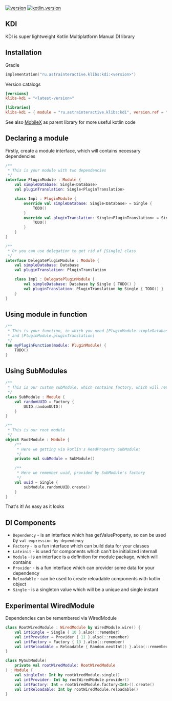 [![version](https://img.shields.io/maven-central/v/ru.astrainteractive.klibs/kdi?style=flat-square)](https://github.com/makeevrserg/KDI)
[![kotlin_version](https://img.shields.io/badge/kotlin-1.9.0-blueviolet?style=flat-square)](https://github.com/makeevrserg/KDI)

## KDI

KDI is super lightweight Kotlin Multiplatform Manual DI library

## Installation

Gradle

```kotlin
implementation("ru.astrainteractive.klibs:kdi:<version>")
```

Version catalogs

```toml
[versions]
klibs-kdi = "<latest-version>"

[libraries]
klibs-kdi = { module = "ru.astrainteractive.klibs:kdi", version.ref = "klibs-kdi" }
```

See also [MobileX](https://github.com/makeevrserg/MobileX) as parent library for more useful kotlin code

## Declaring a module

Firstly, create a module interface, which will contains necessary dependencies

```kotlin
/**
 * This is your module with two dependencies
 */
interface PluginModule : Module {
    val simpleDatabase: Single<Database>
    val pluginTranslation: Single<PluginTranslation>

    class Impl : PluginModule {
        override val simpleDatabase: Single<Database> = Single {
            TODO()
        }
        override val pluginTranslation: Single<PluginTranslation> = Single {
            TODO()
        }
    }
}

/**
 * Or you can use delegation to get rid of [Single] class
 */
interface DelegatePluginModule : Module {
    val simpleDatabase: Database
    val pluginTranslation: PluginTranslation

    class Impl : DelegatePluginModule {
        val simpleDatabase: Database by Single { TODO() }
        val pluginTranslation: PluginTranslation by Single { TODO() }
    }
}
```

## Using module in function

```kotlin
/**
 * This is your function, in which you need [PluginModule.simpleDatabase]
 * and [PluginModule.pluginTranslation]
 */
fun myPluginFunction(module: PluginModule) {
    TODO()
}
```

## Using SubModules

```kotlin
/**
 * This is our custom subModule, which contains factory, which will return random UUID
 */
class SubModule : Module {
    val randomUUID = Factory {
        UUID.randomUUID()
    }
}

/**
 * This is our root module
 */
object RootModule : Module {
    /**
     * Here we getting via kotlin's ReadProperty SubModule;
     */
    private val subModule = SubModule()

    /**
     * Here we remember uuid, provided by SubModule's factory
     */
    val uuid = Single {
        subModule.randomUUID.create()
    }
}
```

That's it! As easy as it looks

## DI Components

- `Dependency` - is an interface which has getValueProperty, so can be used by `val expression by dependency`
- `Factory` - is a fun interface which can build data for your classes
- `Lateinit` - is used for components which can't be initialized internall
- `Module` - is an interface is a definition for module package, which will contains
- `Provider` - is a fun interface which can provider some data for your dependency
- `Reloadable` - can be used to create reloadable components with kotlin object
- `Single` - is a singleton value which will be a unique and single instant

## Experimental WiredModule
Dependencies can be remembered via WiredModule
```kotlin
class RootWiredModule : WiredModule by WiredModule.wire() {
    val intSingle = Single { 10 }.also(::remember)
    val intProvider = Provider { 11 }.also(::remember)
    val intFactory = Factory { 13 }.also(::remember)
    val intReloadable = Reloadable { Random.nextInt() }.also(::remember)
}

class MySubModule(
    private val rootWiredModule: RootWiredModule
) : Module {
    val singleInt: Int by rootWiredModule.single()
    val intProvider: Int by rootWiredModule.provider()
    val intFactory: Int = rootWiredModule.factory<Int>().create()
    val intReloadable: Int by rootWiredModule.reloadable()
}
```